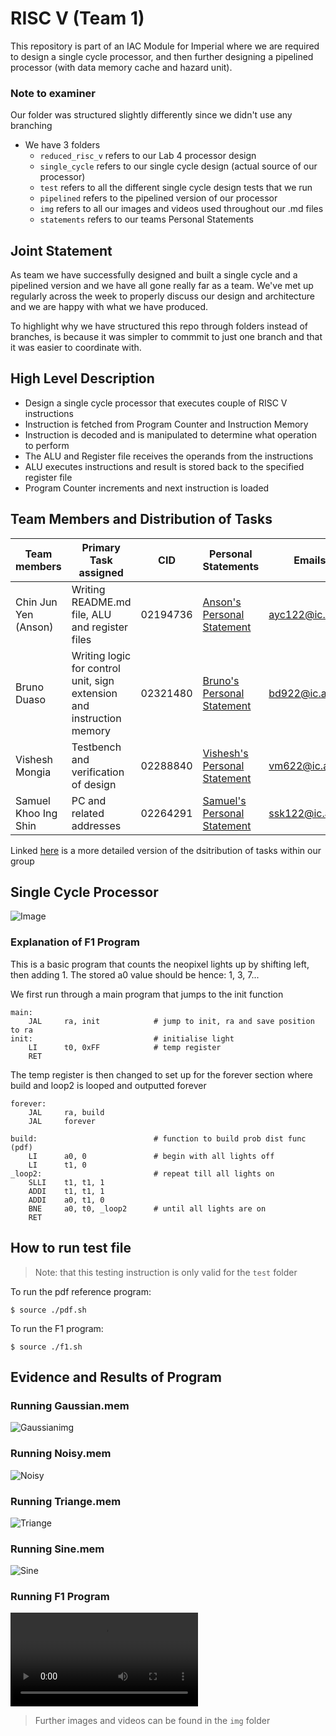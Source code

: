 # RISC V (Team 1) 

This repository is part of an IAC Module for Imperial where we are required to design a single cycle processor, and then further designing a pipelined processor (with data memory cache and hazard unit).

### Note to examiner
Our folder was structured slightly differently since we didn't use any branching
- We have 3 folders 
    - `reduced_risc_v` refers to our Lab 4 processor design
    - `single_cycle` refers to our single cycle design (actual source of our processor)
    - `test` refers to all the different single cycle design tests that we run
    - `pipelined` refers to the pipelined version of our processor 
    - `img` refers to all our images and videos used throughout our .md files 
    - `statements` refers to our teams Personal Statements

## Joint Statement
As team we have successfully designed and built a single cycle and a pipelined version and we have all gone really far as a team. We've met up regularly across the week to properly discuss our design and architecture and we are happy with what we have produced.

To highlight why we have structured this repo through folders instead of branches, is because it was simpler to commmit to just one branch and that it was easier to coordinate with. 

## High Level Description

- Design a single cycle processor that executes couple of RISC V instructions
- Instruction is fetched from Program Counter and Instruction Memory
- Instruction is decoded and is manipulated to determine what operation to perform 
- The ALU and Register file receives the operands from the instructions
- ALU executes instructions and result is stored back to the specified register file 
- Program Counter increments and next instruction is loaded

## Team Members and Distribution of Tasks

| Team members         | Primary Task assigned                                                 |CID        | Personal Statements                                                         | Emails         |
|----------------------|-----------------------------------------------------------------------|-----------|-----------------------------------------------------------------------------|----------------|
| Chin Jun Yen (Anson) | Writing README.md file, ALU and register files                        |02194736   |[Anson's Personal Statement](/statements/AnsonChinPersonalStatement.md)      |ayc122@ic.ac.uk |
| Bruno Duaso          | Writing logic for control unit, sign extension and instruction memory |02321480   |[Bruno's Personal Statement](/statements/BrunoDuasoPersonalStatement.md)     | bd922@ic.ac.uk |
| Vishesh Mongia       | Testbench and verification of design                                  |02288840   |[Vishesh's Personal Statement](/statements/VisheshMongiaPersonalStatement.md)|vm622@ic.ac.uk  |
| Samuel Khoo Ing Shin | PC and related addresses                                              |02264291   |[Samuel's Personal Statement](/statements/SamuelKhooPersonalStatement.md)    |ssk122@ic.ac.uk |

Linked [here](/statements/taskdistribution.md) is a more detailed version of the dsitribution of tasks within our group

## Single Cycle Processor

![Image](/img/pro.png)

### Explanation of F1 Program 

This is a basic program that counts the neopixel lights up by shifting left, then adding 1. The stored a0 value should be hence: 1, 3, 7...

We first run through a main program that jumps to the init function
```
main:
    JAL     ra, init            # jump to init, ra and save position to ra
init:                           # initialise light
    LI      t0, 0xFF            # temp register
    RET
```

The temp register is then changed to set up for the forever section where build and loop2 is looped and outputted forever
```
forever:
    JAL     ra, build
    JAL     forever

build:                          # function to build prob dist func (pdf)
    LI      a0, 0               # begin with all lights off
    LI      t1, 0   
_loop2:                         # repeat till all lights on
    SLLI    t1, t1, 1 
    ADDI    t1, t1, 1
    ADDI    a0, t1, 0
    BNE     a0, t0, _loop2      # until all lights are on
    RET
```

## How to run test file

> Note: that this testing instruction is only valid for the `test` folder

To run the pdf reference program:
```
$ source ./pdf.sh
```
To run the F1 program:
```
$ source ./f1.sh
```


## Evidence and Results of Program

### Running Gaussian.mem 
![Gaussianimg](/img/gaussianmem.jpg)

### Running Noisy.mem
![Noisy](/img/noisymem.jpg)

### Running Triange.mem
![Triange](/img/triangemem.jpg)

### Running Sine.mem 
![Sine](/img/sinemem.jpg)

### Running F1 Program
![F1video](/img/f1video.mp4)

> Further images and videos can be found in the `img` folder 











